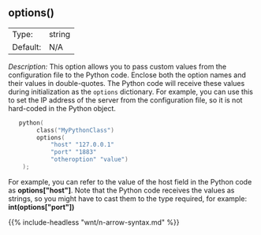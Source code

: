 ---
---
<!-- DISCLAIMER: This file is based on the syslog-ng Open Source Edition documentation https://github.com/balabit/syslog-ng-ose-guides/commit/2f4a52ee61d1ea9ad27cb4f3168b95408fddfdf2 and is used under the terms of The syslog-ng Open Source Edition Documentation License. The file has been modified by Axoflow. -->

## options()

|          |        |
| -------- | ------ |
| Type:    | string |
| Default: | N/A    |

*Description:* This option allows you to pass custom values from the configuration file to the Python code. Enclose both the option names and their values in double-quotes. The Python code will receive these values during initialization as the `options` dictionary. For example, you can use this to set the IP address of the server from the configuration file, so it is not hard-coded in the Python object.

```c
   python(
        class("MyPythonClass")
        options(
            "host" "127.0.0.1"
            "port" "1883"
            "otheroption" "value")
    );
```

For example, you can refer to the value of the host field in the Python code as **options["host"]**. Note that the Python code receives the values as strings, so you might have to cast them to the type required, for example: **int(options["port"])**

{{% include-headless "wnt/n-arrow-syntax.md" %}}

